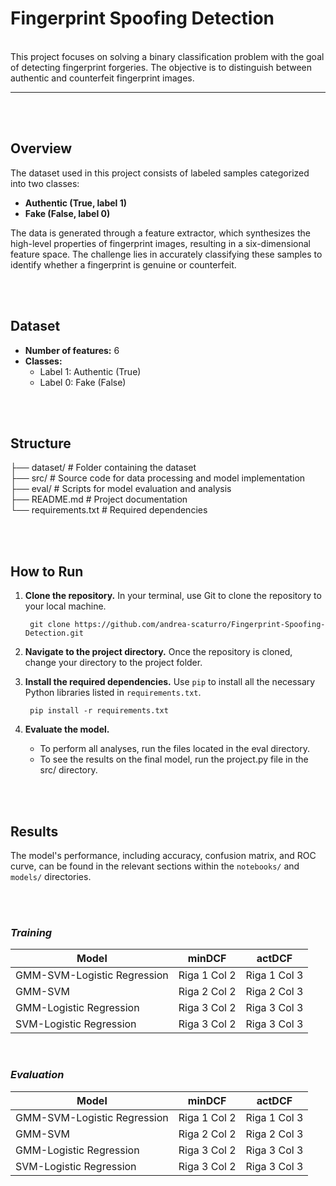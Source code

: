 # Fingerprint Spoofing Detection

<br>
This project focuses on solving a binary classification problem with the goal of detecting fingerprint forgeries. The objective is to distinguish between authentic and counterfeit fingerprint images.

----------------------------
<br> </br>

## Overview

The dataset used in this project consists of labeled samples categorized into two classes:
- **Authentic (True, label 1)**
- **Fake (False, label 0)**

The data is generated through a feature extractor, which synthesizes the high-level properties of fingerprint images, resulting in a six-dimensional feature space. The challenge lies in accurately classifying these samples to identify whether a fingerprint is genuine or counterfeit.

<br> </br>

## Dataset

- **Number of features:** 6
- **Classes:** 
  - Label 1: Authentic (True)
  - Label 0: Fake (False)


<br> </br>
## Structure



├── dataset/ # Folder containing the dataset  
├── src/ # Source code for data processing and model implementation  
├── eval/ # Scripts for model evaluation and analysis  
├── README.md # Project documentation  
└── requirements.txt # Required dependencies  



<br> </br>

## How to Run

1. **Clone the repository.** In your terminal, use Git to clone the repository to your local machine.
      

        git clone https://github.com/andrea-scaturro/Fingerprint-Spoofing-Detection.git

2. **Navigate to the project directory.** Once the repository is cloned, change your directory to the project folder.

3. **Install the required dependencies.** Use `pip` to install all the necessary Python libraries listed in `requirements.txt`.
      
        pip install -r requirements.txt

4. **Evaluate the model.**
    - To perform all analyses, run the files located in the eval directory.
    - To see the results on the final model, run the project.py file in the src/ directory.



<br></br>

## Results

The model's performance, including accuracy, confusion matrix, and ROC curve, can be found in the relevant sections within the `notebooks/` and `models/` directories. 

<br></br>

  ### *Training*

  |     Model                     |     minDCF     |     actDCF     |
  |-------------------------------|----------------|----------------|
  | GMM-SVM-Logistic Regression   | Riga 1 Col 2   | Riga 1 Col 3   |
  | GMM-SVM                       | Riga 2 Col 2   | Riga 2 Col 3   |
  | GMM-Logistic Regression       | Riga 3 Col 2   | Riga 3 Col 3   |
  | SVM-Logistic Regression       | Riga 3 Col 2   | Riga 3 Col 3   |

  <br>


  ### *Evaluation*

  |     Model                     |     minDCF     |     actDCF     |
  |-------------------------------|----------------|----------------|
  | GMM-SVM-Logistic Regression   | Riga 1 Col 2   | Riga 1 Col 3   |
  | GMM-SVM                       | Riga 2 Col 2   | Riga 2 Col 3   |
  | GMM-Logistic Regression       | Riga 3 Col 2   | Riga 3 Col 3   |
  | SVM-Logistic Regression       | Riga 3 Col 2   | Riga 3 Col 3   |
